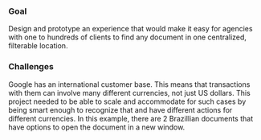 ### Goal
Design and prototype an experience that would make it easy for agencies with one to hundreds of clients to find any document in one centralized, filterable location.

### Challenges

Google has an international customer base. This means that transactions with them can involve many different currencies, not just US dollars. This project needed to be able to scale and accommodate for such cases by being smart enough to recognize that and have different actions for different currencies. In this example, there are 2 Brazillian documents that have options to open the document in a new window.